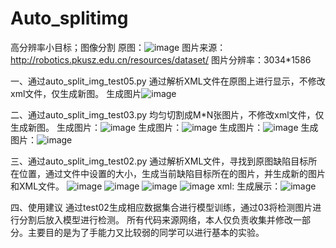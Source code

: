 # Auto_splitimg
高分辨率小目标；图像分割
原图：![image](https://user-images.githubusercontent.com/57471141/114347201-2949c700-9b97-11eb-9e66-e94ea9157562.png)
图片来源：http://robotics.pkusz.edu.cn/resources/dataset/
图片分辨率：3034*1586

一、通过auto_split_img_test05.py
通过解析XML文件在原图上进行显示，不修改xml文件，仅生成新图。
生成图片![image](https://user-images.githubusercontent.com/57471141/114347574-b856df00-9b97-11eb-83d8-bca20280f91e.png)

二、通过auto_split_img_test03.py
均匀切割成M*N张图片，不修改xml文件，仅生成新图。
生成图片：![image](https://user-images.githubusercontent.com/57471141/114347773-12f03b00-9b98-11eb-8bb0-f2aee2eca161.png)
生成图片：![image](https://user-images.githubusercontent.com/57471141/114347851-3a470800-9b98-11eb-99bc-fff04db14f81.png)
生成图片：![image](https://user-images.githubusercontent.com/57471141/114347900-52b72280-9b98-11eb-9253-ef64da8569dd.png)
生成图片：![image](https://user-images.githubusercontent.com/57471141/114347930-5e0a4e00-9b98-11eb-9c62-c78c719f0b83.png)

三、通过auto_split_img_test02.py
通过解析XML文件，寻找到原图缺陷目标所在位置，通过文件中设置的大小，生成当前缺陷目标所在的图片，并生成新的图片和XML文件。
![image](https://user-images.githubusercontent.com/57471141/114348277-e5f05800-9b98-11eb-86d7-b505e5603162.png)
![image](https://user-images.githubusercontent.com/57471141/114348292-eb4da280-9b98-11eb-9298-76b2e40a45da.png)
![image](https://user-images.githubusercontent.com/57471141/114348324-f274b080-9b98-11eb-81da-082e372d12d3.png)
![image](https://user-images.githubusercontent.com/57471141/114348350-fbfe1880-9b98-11eb-92f6-521373aef686.png)
xml:
生成展示：![image](https://user-images.githubusercontent.com/57471141/114348625-61520980-9b99-11eb-9587-ea0c5bf8e618.png)

四、使用建议
通过test02生成相应数据集合进行模型训练，通过03将检测图片进行分割后放入模型进行检测。
所有代码来源网络，本人仅负责收集并修改一部分。主要目的是为了手能力又比较弱的同学可以进行基本的实验。

